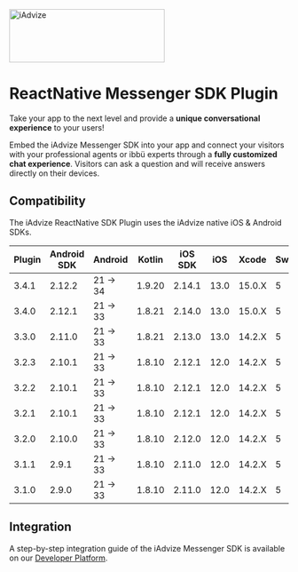 <img src="https://user-images.githubusercontent.com/17723986/47799626-f3982700-dd2a-11e8-983c-77d1a3ed7f53.png" width="280" height="96" alt="iAdvize">

# ReactNative Messenger SDK Plugin

Take your app to the next level and provide a **unique conversational experience** to your users!

Embed the iAdvize Messenger SDK into your app and connect your visitors with your professional agents or ibbü experts through a **fully customized chat experience**. Visitors can ask a question and will receive answers directly on their devices.

## Compatibility

The iAdvize ReactNative SDK Plugin uses the iAdvize native iOS & Android SDKs.

| Plugin | Android SDK | Android  | Kotlin | iOS SDK  | iOS  | Xcode  | Swift |
| ------ | ----------- | -------- | ------ | -------- | ---- | ------ | ----- |
| 3.4.1  | 2.12.2      | 21 -> 34 | 1.9.20 | 2.14.1   | 13.0 | 15.0.X | 5     |
| 3.4.0  | 2.12.1      | 21 -> 33 | 1.8.21 | 2.14.0   | 13.0 | 15.0.X | 5     |
| 3.3.0  | 2.11.0      | 21 -> 33 | 1.8.21 | 2.13.0   | 13.0 | 14.2.X | 5     |
| 3.2.3  | 2.10.1      | 21 -> 33 | 1.8.10 | 2.12.1   | 12.0 | 14.2.X | 5     |
| 3.2.2  | 2.10.1      | 21 -> 33 | 1.8.10 | 2.12.1   | 12.0 | 14.2.X | 5     |
| 3.2.1  | 2.10.1      | 21 -> 33 | 1.8.10 | 2.12.1   | 12.0 | 14.2.X | 5     |
| 3.2.0  | 2.10.0      | 21 -> 33 | 1.8.10 | 2.12.0   | 12.0 | 14.2.X | 5     |
| 3.1.1  | 2.9.1       | 21 -> 33 | 1.8.10 | 2.11.0   | 12.0 | 14.2.X | 5     |
| 3.1.0  | 2.9.0       | 21 -> 33 | 1.8.10 | 2.11.0   | 12.0 | 14.2.X | 5     |

## Integration

A step-by-step integration guide of the iAdvize Messenger SDK is available on our [Developer Platform](https://developers.iadvize.com/documentation/mobile-sdk).
